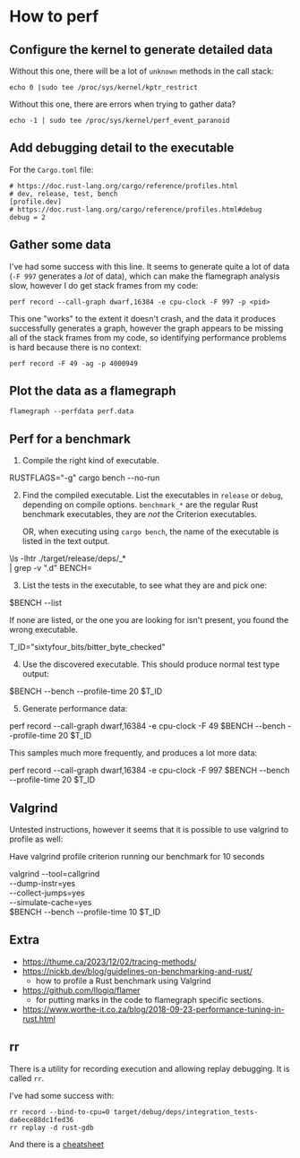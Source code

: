 # How to perf


## Configure the kernel to generate detailed data

Without this one, there will be a lot of `unknown` methods in the call stack:

```
echo 0 |sudo tee /proc/sys/kernel/kptr_restrict
```

Without this one, there are errors when trying to gather data?

```
echo -1 | sudo tee /proc/sys/kernel/perf_event_paranoid
```

## Add debugging detail to the executable

For the `Cargo.toml` file:

```
# https://doc.rust-lang.org/cargo/reference/profiles.html
# dev, release, test, bench
[profile.dev]
# https://doc.rust-lang.org/cargo/reference/profiles.html#debug
debug = 2
```

## Gather some data

I've had some success with this line. It seems to generate quite a lot of data
(`-F 997` generates a _lot_ of data), which can make the flamegraph analysis
slow, however I do get stack frames from my code:

```
perf record --call-graph dwarf,16384 -e cpu-clock -F 997 -p <pid>
```

This one "works" to the extent it doesn't crash, and the data it produces
successfully generates a graph, however the graph appears to be missing all of
the stack frames from my code, so identifying performance problems is hard
because there is no context:

```
perf record -F 49 -ag -p 4000949
```

## Plot the data as a flamegraph

```
flamegraph --perfdata perf.data
```

## Perf for a benchmark

1. Compile the right kind of executable.

RUSTFLAGS="-g" cargo bench  --no-run

2. Find the compiled executable. List the executables in `release` or `debug`,
   depending on compile options. `benchmark_*` are the regular Rust benchmark
   executables, they are _not_ the Criterion executables.

   OR, when executing using `cargo bench`, the name of the executable is listed
   in the text output.

\ls -lhtr ./target/release/deps/<name-of-benchmark-file>_* \
        | grep -v "\.d"
BENCH=<selected-executable>

3. List the tests in the executable, to see what they are and pick one:

$BENCH --list

If none are listed, or the one you are looking for isn't present, you found the
wrong executable.

T_ID="sixtyfour_bits/bitter_byte_checked"

4. Use the discovered executable. This should produce normal test type output:

$BENCH --bench --profile-time 20 $T_ID

5. Generate performance data:

perf record --call-graph dwarf,16384 -e cpu-clock -F 49 $BENCH --bench --profile-time 20 $T_ID

This samples much more frequently, and produces a lot more data:

perf record --call-graph dwarf,16384 -e cpu-clock -F 997 $BENCH --bench --profile-time 20 $T_ID


## Valgrind

Untested instructions, however it seems that it is possible to use valgrind to
profile as well:

Have valgrind profile criterion running our benchmark for 10 seconds

valgrind --tool=callgrind \
         --dump-instr=yes \
         --collect-jumps=yes \
         --simulate-cache=yes \
         $BENCH --bench --profile-time 10 $T_ID

## Extra

- https://thume.ca/2023/12/02/tracing-methods/
- https://nickb.dev/blog/guidelines-on-benchmarking-and-rust/
    - how to profile a Rust benchmark using Valgrind
- https://github.com/llogiq/flamer
    - for putting marks in the code to flamegraph specific sections.
- https://www.worthe-it.co.za/blog/2018-09-23-performance-tuning-in-rust.html

## rr

There is a utility for recording execution and allowing replay debugging. It is
called `rr`.

I've had some success with:

```
rr record --bind-to-cpu=0 target/debug/deps/integration_tests-da6ece88dc1fed36
rr replay -d rust-gdb
```

And there is a [cheatsheet](https://gist.github.com/spacejam/15f27007c0b1bcc1d6b4c9169b18868c)
